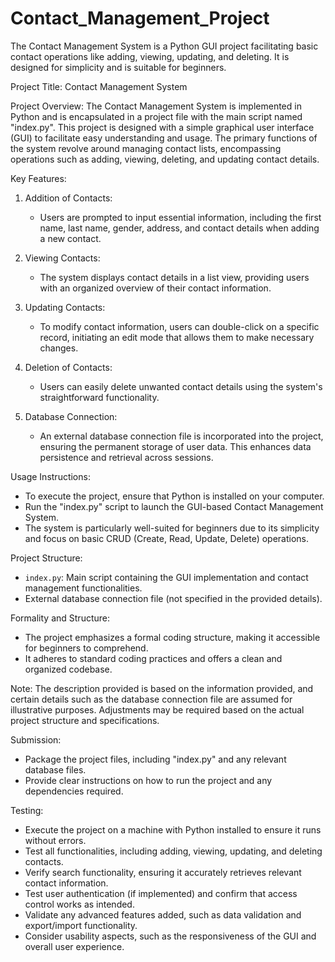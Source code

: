 # Contact_Management_Project
 The Contact Management System is a Python GUI project facilitating basic contact operations like adding, viewing, updating, and deleting. It is designed for simplicity and is suitable for beginners.

Project Title: Contact Management System

Project Overview:
The Contact Management System is implemented in Python and is encapsulated in a project file with the main script named "index.py". This project is designed with a simple graphical user interface (GUI) to facilitate easy understanding and usage. The primary functions of the system revolve around managing contact lists, encompassing operations such as adding, viewing, deleting, and updating contact details.

Key Features:
1. Addition of Contacts:
   - Users are prompted to input essential information, including the first name, last name, gender, address, and contact details when adding a new contact.

2. Viewing Contacts:
   - The system displays contact details in a list view, providing users with an organized overview of their contact information.

3. Updating Contacts:
   - To modify contact information, users can double-click on a specific record, initiating an edit mode that allows them to make necessary changes.

4. Deletion of Contacts:
   - Users can easily delete unwanted contact details using the system's straightforward functionality.

5. Database Connection:
   - An external database connection file is incorporated into the project, ensuring the permanent storage of user data. This enhances data persistence and retrieval across sessions.

Usage Instructions:
- To execute the project, ensure that Python is installed on your computer.
- Run the "index.py" script to launch the GUI-based Contact Management System.
- The system is particularly well-suited for beginners due to its simplicity and focus on basic CRUD (Create, Read, Update, Delete) operations.

Project Structure:
- `index.py`: Main script containing the GUI implementation and contact management functionalities.
- External database connection file (not specified in the provided details).

Formality and Structure:
- The project emphasizes a formal coding structure, making it accessible for beginners to comprehend.
- It adheres to standard coding practices and offers a clean and organized codebase.

Note: The description provided is based on the information provided, and certain details such as the database connection file are assumed for illustrative purposes. Adjustments may be required based on the actual project structure and specifications.

Submission:
- Package the project files, including "index.py" and any relevant database files.
- Provide clear instructions on how to run the project and any dependencies required.

Testing:
- Execute the project on a machine with Python installed to ensure it runs without errors.
- Test all functionalities, including adding, viewing, updating, and deleting contacts.
- Verify search functionality, ensuring it accurately retrieves relevant contact information.
- Test user authentication (if implemented) and confirm that access control works as intended.
- Validate any advanced features added, such as data validation and export/import functionality.
- Consider usability aspects, such as the responsiveness of the GUI and overall user experience.
